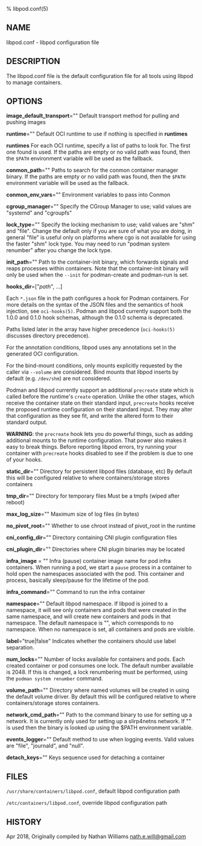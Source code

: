 % libpod.conf(5)

## NAME
libpod.conf - libpod configuration file

## DESCRIPTION
The libpod.conf file is the default configuration file for all tools using
libpod to manage containers.

## OPTIONS

**image_default_transport**=""
  Default transport method for pulling and pushing images

**runtime**=""
  Default OCI runtime to use if nothing is specified in **runtimes**

**runtimes**
  For each OCI runtime, specify a list of paths to look for.  The first one found is used. If the paths are empty or no valid path was found, then the `$PATH` environment variable will be used as the fallback.

**conmon_path**=""
  Paths to search for the conmon container manager binary. If the paths are empty or no valid path was found, then the `$PATH` environment variable will be used as the fallback.

**conmon_env_vars**=""
  Environment variables to pass into Conmon

**cgroup_manager**=""
  Specify the CGroup Manager to use; valid values are "systemd" and "cgroupfs"

**lock_type**=""
  Specify the locking mechanism to use; valid values are "shm" and "file".  Change the default only if you are sure of what you are doing, in general "file" is useful only on platforms where cgo is not available for using the faster "shm" lock type.  You may need to run "podman system renumber" after you change the lock type.

**init_path**=""
  Path to the container-init binary, which forwards signals and reaps processes within containers.  Note that the container-init binary will only be used when the `--init` for podman-create and podman-run is set.

**hooks_dir**=["*path*", ...]

  Each `*.json` file in the path configures a hook for Podman containers.  For more details on the syntax of the JSON files and the semantics of hook injection, see `oci-hooks(5)`.  Podman and libpod currently support both the 1.0.0 and 0.1.0 hook schemas, although the 0.1.0 schema is deprecated.

  Paths listed later in the array have higher precedence (`oci-hooks(5)` discusses directory precedence).

  For the annotation conditions, libpod uses any annotations set in the generated OCI configuration.

  For the bind-mount conditions, only mounts explicitly requested by the caller via `--volume` are considered.  Bind mounts that libpod inserts by default (e.g. `/dev/shm`) are not considered.

  Podman and libpod currently support an additional `precreate` state which is called before the runtime's `create` operation.  Unlike the other stages, which receive the container state on their standard input, `precreate` hooks receive the proposed runtime configuration on their standard input.  They may alter that configuration as they see fit, and write the altered form to their standard output.

  **WARNING**: the `precreate` hook lets you do powerful things, such as adding additional mounts to the runtime configuration.  That power also makes it easy to break things.  Before reporting libpod errors, try running your container with `precreate` hooks disabled to see if the problem is due to one of your hooks.

**static_dir**=""
  Directory for persistent libpod files (database, etc)
  By default this will be configured relative to where containers/storage
  stores containers

**tmp_dir**=""
  Directory for temporary files
  Must be a tmpfs (wiped after reboot)

**max_log_size**=""
  Maximum size of log files (in bytes)

**no_pivot_root**=""
  Whether to use chroot instead of pivot_root in the runtime

**cni_config_dir**=""
  Directory containing CNI plugin configuration files

**cni_plugin_dir**=""
  Directories where CNI plugin binaries may be located

**infra_image** = ""
  Infra (pause) container image name for pod infra containers.  When running a pod, we
  start a `pause` process in a container to hold open the namespaces associated with the
  pod.  This container and process, basically sleep/pause for the lifetime of the pod.

**infra_command**=""
  Command to run the infra container

**namespace**=""
  Default libpod namespace. If libpod is joined to a namespace, it will see only containers and pods
  that were created in the same namespace, and will create new containers and pods in that namespace.
  The default namespace is "", which corresponds to no namespace. When no namespace is set, all
  containers and pods are visible.

**label**="true|false"
  Indicates whether the containers should use label separation.

**num_locks**=""
  Number of locks available for containers and pods. Each created container or pod consumes one lock.
  The default number available is 2048.
  If this is changed, a lock renumbering must be performed, using the `podman system renumber` command.

**volume_path**=""
  Directory where named volumes will be created in using the default volume driver.
  By default this will be configured relative to where containers/storage stores containers.

**network_cmd_path**=""
  Path to the command binary to use for setting up a network.  It is currently only used for setting up
  a slirp4netns network.  If "" is used then the binary is looked up using the $PATH environment variable.

**events_logger**=""
  Default method to use when logging events. Valid values are "file", "journald", and "null".

**detach_keys**=""
  Keys sequence used for detaching a container

## FILES
  `/usr/share/containers/libpod.conf`, default libpod configuration path

  `/etc/containers/libpod.conf`, override libpod configuration path

## HISTORY
Apr 2018, Originally compiled by Nathan Williams <nath.e.will@gmail.com>
